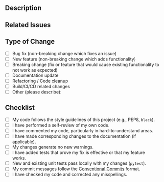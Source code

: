 <!-- Thank you for contributing to Dream.OS! Please fill out the following sections to help us review your pull request. -->

## Description

<!-- Clearly describe the changes you've made. Explain the problem you're solving or the feature you're adding. -->

## Related Issues

<!-- Link any relevant issues here (e.g., "Closes #123", "Fixes #456"). -->

## Type of Change

<!-- Please check the options that apply: -->

- [ ] Bug fix (non-breaking change which fixes an issue)
- [ ] New feature (non-breaking change which adds functionality)
- [ ] Breaking change (fix or feature that would cause existing functionality to not work as expected)
- [ ] Documentation update
- [ ] Refactoring / Code cleanup
- [ ] Build/CI/CD related changes
- [ ] Other (please describe):

## Checklist

<!-- Go through all the following points, and put an `x` in all the boxes that apply. -->
<!-- If you're unsure about any of these, don't hesitate to ask. We're here to help! -->

- [ ] My code follows the style guidelines of this project (e.g., PEP8, `black`).
- [ ] I have performed a self-review of my own code.
- [ ] I have commented my code, particularly in hard-to-understand areas.
- [ ] I have made corresponding changes to the documentation (if applicable).
- [ ] My changes generate no new warnings.
- [ ] I have added tests that prove my fix is effective or that my feature works.
- [ ] New and existing unit tests pass locally with my changes (`pytest`).
- [ ] My commit messages follow the [Conventional Commits](CONTRIBUTING.md#commit-message-format) format.
- [ ] I have checked my code and corrected any misspellings.
